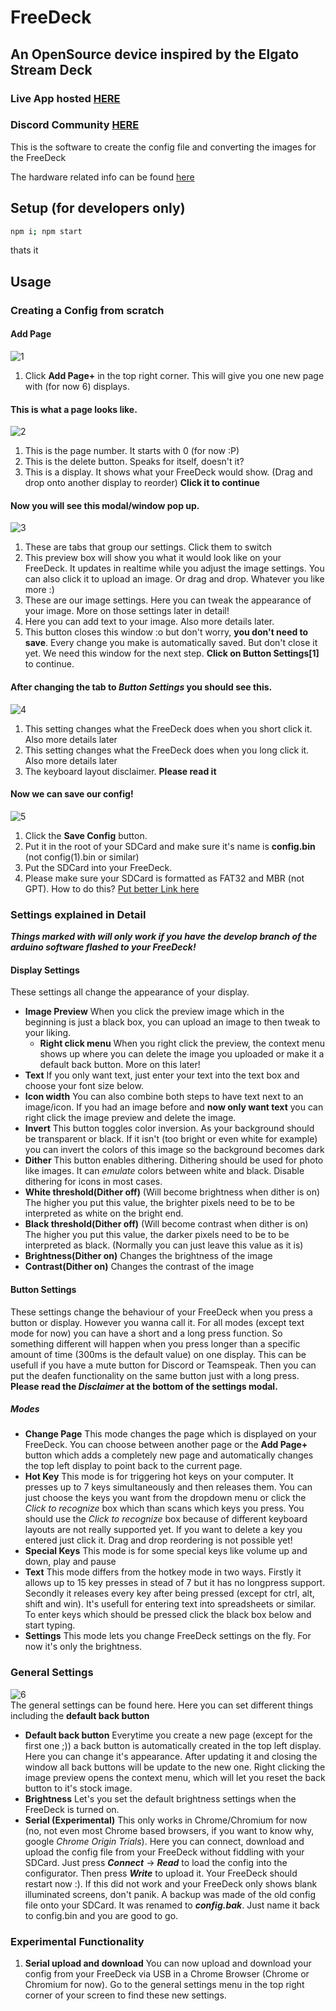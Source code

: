 # FreeDeck

## An OpenSource device inspired by the Elgato Stream Deck

### Live App hosted [HERE](http://freedeck.gosewis.ch/)

### Discord Community [HERE](https://discord.gg/sEt2Rrd)

This is the software to create the config file and converting the images for the FreeDeck

The hardware related info can be found [here](https://github.com/koriwi/freedeck-hardware)

## Setup (for developers only)

```bash
npm i; npm start
```

thats it

## Usage

### Creating a Config from scratch

#### Add Page

![1](https://i.imgur.com/eDk0tL1.jpg)</br>

1. Click **Add Page+** in the top right corner. This will give you one new page with (for now 6) displays.

#### This is what a page looks like.

![2](https://i.imgur.com/Q9JMcSc.jpg)</br>

1. This is the page number. It starts with 0 (for now :P)
2. This is the delete button. Speaks for itself, doesn't it?
3. This is a display. It shows what your FreeDeck would show. (Drag and drop onto another display to reorder) **Click it to continue**

#### Now you will see this modal/window pop up.

![3](https://i.imgur.com/7uYtHsX.jpg)</br>

1.  These are tabs that group our settings. Click them to switch
2.  This preview box will show you what it would look like on your FreeDeck. It updates in realtime while you adjust the image settings. You can also click it to upload an image. Or drag and drop. Whatever you like more :)
3.  These are our image settings. Here you can tweak the appearance of your image. More on those settings later in detail!
4.  Here you can add text to your image. Also more details later.
5.  This button closes this window :o but don't worry, **you don't need to save**. Every change you make is automatically saved. But don't close it yet. We need this window for the next step. **Click on Button Settings[1]** to continue.

#### After changing the tab to _Button Settings_ you should see this.

![4](https://i.imgur.com/BVnFyte.jpg)</br>

1.  This setting changes what the FreeDeck does when you short click it. Also more details later
2.  This setting changes what the FreeDeck does when you long click it. Also more details later
3.  The keyboard layout disclaimer. **Please read it**

#### Now we can save our config!

![5](https://i.imgur.com/QdkE8h6.jpg)</br>

1. Click the **Save Config** button.
2. Put it in the root of your SDCard and make sure it's name is **config.bin** (not config(1).bin or similar)
3. Put the SDCard into your FreeDeck.
4. Please make sure your SDCard is formatted as FAT32 and MBR (not GPT). How to do this? [Put better Link here](https://www.reddit.com/r/3dshacks/comments/4ugheu/psa_sd_cards_with_a_gpt_partition_table_instead/)

### Settings explained in Detail

**_Things marked with  will only work if you have the develop branch of the arduino software flashed to your FreeDeck!_**

#### Display Settings

These settings all change the appearance of your display.

- **Image Preview** When you click the preview image which in the beginning is just a black box, you can upload an image to then tweak to your liking.
  - **Right click menu** When you right click the preview, the context menu shows up where you can delete the image you uploaded or make it a default back button. More on this later!
- **Text** If you only want text, just enter your text into the text box and choose your font size below.
- **Icon width** You can also combine both steps to have text next to an image/icon. If you had an image before and **now only want text** you can right click the image preview and delete the image.
- **Invert** This button toggles color inversion. As your background should be transparent or black. If it isn't (too bright or even white for example) you can invert the colors of this image so the background becomes dark
- **Dither** This button enables dithering. Dithering should be used for photo like images. It can _emulate_ colors between white and black. Disable dithering for icons in most cases.
- **White threshold(Dither off)** (Will become brightness when dither is on) The higher you put this value, the brighter pixels need to be to be interpreted as white on the bright end.
- **Black threshold(Dither off)** (Will become contrast when dither is on) The higher you put this value, the darker pixels need to be to be interpreted as black. (Normally you can just leave this value as it is)
- **Brightness(Dither on)** Changes the brightness of the image
- **Contrast(Dither on)** Changes the contrast of the image

#### Button Settings

These settings change the behaviour of your FreeDeck when you press a button or display. However you wanna call it. For all modes (except text mode for now) you can have a short and a long press function. So something different will happen when you press longer than a specific amount of time (300ms is the default value) on one display.
This can be usefull if you have a mute button for Discord or Teamspeak. Then you can put the deafen functionality on the same button just with a long press. **Please read the _Disclaimer_ at the bottom of the settings modal.**

##### Modes

- **Change Page** This mode changes the page which is displayed on your FreeDeck. You can choose between another page or the **Add Page+** button which adds a completely new page and automatically changes the top left display to point back to the current page.
- **Hot Key** This mode is for triggering hot keys on your computer. It presses up to 7 keys simultaneously and then releases them. You can just choose the keys you want from the dropdown menu or click the _Click to recognize_ box which than scans which keys you press. You should use the _Click to recognize_ box because of different keyboard layouts are not really supported yet. If you want to delete a key you entered just click it. Drag and drop reordering is not possible yet!
- **Special Keys** This mode is for some special keys like volume up and down, play and pause
- **Text** This mode differs from the hotkey mode in two ways. Firstly it allows up to 15 key presses in stead of 7 but it has no longpress support. Secondly it releases every key after being pressed (except for ctrl, alt, shift and win). It's usefull for entering text into spreadsheets or similar. To enter keys which should be pressed click the black box below and start typing.
- **Settings** This mode lets you change FreeDeck settings on the fly. For now it's only the brightness.

### General Settings

![6](https://i.imgur.com/3vQjX22.jpg)</br>
The general settings can be found here. Here you can set different things including the **default back button**

- **Default back button** Everytime you create a new page (except for the first one ;)) a back button is automatically created in the top left display. Here you can change it's appearance. After updating it and closing the window all back buttons will be update to the new one. Right clicking the image preview opens the context menu, which will let you reset the back button to it's stock image.
- **Brightness** Let's you set the default brightness settings when the FreeDeck is turned on.
- **Serial (Experimental)** This only works in Chrome/Chromium for now (no, not even most Chrome based browsers, if you want to know why, google _Chrome Origin Trials_). Here you can connect, download and upload the config file from your FreeDeck without fiddling with your SDCard. Just press **_Connect_** -> **_Read_** to load the config into the configurator. Then press **_Write_** to upload it. Your FreeDeck should restart now :). If this did not work and your FreeDeck only shows blank illuminated screens, don't panik. A backup was made of the old config file onto your SDCard. It was renamed to **_config.bak_**. Just name it back to config.bin and you are good to go.

### Experimental Functionality

1. **Serial upload and download** You can now upload and download your config from your FreeDeck via USB in a Chrome Browser (Chrome or Chromium for now).
   Go to the general settings menu in the top right corner of your screen to find these new settings.
